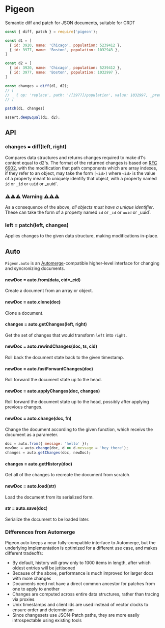 # Pigeon

Semantic diff and patch for JSON documents, suitable for CRDT


```javascript
const { diff, patch } = require('pigeon');

const d1 = [
  { id: 3920, name: 'Chicago', population: 5239412 },
  { id: 3977, name: 'Boston', population: 1032943 },
]

const d2 = [
  { id: 3920, name: 'Chicago', population: 5239412 },
  { id: 3977, name: 'Boston', population: 1032997 },
]

const changes = diff(d1, d2);
// [
//   { op: 'replace', path: '/[3977]/population', value: 1032997, _prev: 1032943 }
// ]

patch(d1, changes)

assert.deepEqual(d1, d2);
```

## API

### changes = diff(left, right)

Compares data structures and returns changes required to make d1's content equal to d2's.  The format of the returned changes is based on [RFC 6902](https://tools.ietf.org/html/rfc6902), with the modification that path components which are array indexes, if they refer to an object, may take the form `[<id>]` where `<id>` is the value of a property meant to uniquely identify that object, with a property named `id` or `_id` or `uuid` or _uuid`.

### ⚠️⚠️⚠️ Warning ⚠️⚠️⚠️

As a consequence of the above, *all objects must have a unique identifier*. These can take the form of a property named `id` or `_id` or `uuid` or _uuid`.

### left = patch(left, changes)

Applies changes to the given data structure, making modifications in-place.


## Auto

`Pigeon.auto` is an [Automerge](https://github.com/automerge/automerge)-compatible higher-level interface for changing and syncronizing documents.

#### newDoc = auto.from(data, cid=_cid)

Create a document from an array or object.

#### newDoc = auto.clone(doc)

Clone a document.

#### changes = auto.getChanges(left, right)

Get the set of changes that would transform `left` into `right`.

#### newDoc = auto.rewindChanges(doc, ts, cid)

Roll back the document state back to the given timestamp.

#### newDoc = auto.fastForwardChanges(doc)

Roll forward the document state up to the head.

#### newDoc = auto.applyChanges(doc, changes)

Roll forward the document state up to the head, possibly after applying previous changes.

#### newDoc = auto.change(doc, fn)

Change the document according to the given function, which receivs the document as a parameter.

```javascript
doc = auto.from({ message: 'hello' });
newDoc = auto.change(doc, d => d.message = 'hey there');
changes = auto.getChanges(doc, newDoc);
```

#### changes = auto.getHistory(doc)

Get all of the changes to recreate the document from scratch.

#### newDoc = auto.load(str)

Load the document from its serialized form.

#### str = auto.save(doc)

Serialize the document to be loaded later.

### Differences from Automerge

Pigeon.auto keeps a near fully-compatible interface to Automerge, but the underlying implementation is optimized for a different use case, and makes different tradeoffs:

- By default, history will grow only to 1000 items in length, after which oldest entries will be jettisoned
- Because of the above, performance is much improved for larger docs with more changes
- Documents need not have a direct common ancestor for patches from one to apply to another
- Changes are computed across entire data structures, rather than tracing via proxies
- Unix timestamps and client ids are used instead of vector clocks to ensure order and determinism
- Since changesets use JSON-Patch paths, they are more easily introspectable using existing tools



